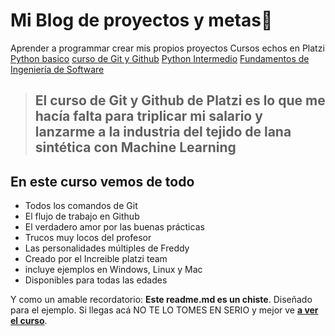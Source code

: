 # Mi Blog de proyectos y metas💚

Aprender a  programmar crear mis propios proyectos
Cursos echos en Platzi 
[Python basico](https://platzi.com/cursos/python/ "Python basico")
[ curso de Git y Github](https://platzi.com/cursos/git-github/ " curso de Git y Github")
[Python Intermedio](https://platzi.com/cursos/python-intermedio/ "Python Intermedio")
[Fundamentos de Ingeniería de Software](https://platzi.com/cursos/ingenieria/ "Fundamentos de Ingeniería de Software")

> El curso de Git y Github de Platzi es lo que me hacía falta para triplicar mi salario y lanzarme a la industria del tejido de lana sintética con Machine Learning
> - 

## En este curso vemos de todo
* Todos los comandos de Git
* El flujo de trabajo en Github
* El verdadero amor por las buenas prácticas
* Trucos muy locos del profesor
* Las personalidades múltiples de Freddy
* Creado por el Increible platzi team
* incluye ejemplos en Windows, Linux y Mac
* Disponibles para todas las edades

Y como un amable recordatorio: **Este readme.md es un chiste**.  Diseñado para el ejemplo. Si llegas acá NO TE LO TOMES EN SERIO y mejor ve [**a ver el curso**](https://platzi.com/cursos/git-github/ "a ver el curso").
